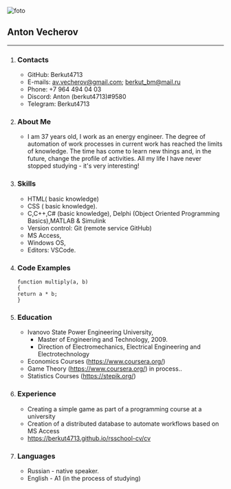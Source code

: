    ![foto](https://sun9-47.userapi.com/c4131/u9573088/a_eaed7b12.jpg)

## Anton Vecherov

---

1. ### **Contacts**
   - GitHub: Berkut4713
   - E-mails: av.vecherov@gmail.com; berkut_bm@mail.ru
   - Phone: +7 964 494 04 03
   - Discord: Anton (berkut4713)#9580
   - Telegram: Berkut4713
2. ### **About Me**
   - I am 37 years old, I work as an energy engineer. The degree of automation of work processes in current work has reached the limits of knowledge. The time has come to learn new things and, in the future, change the profile of activities. All my life I have never stopped studying - it's very interesting!
3. ### **Skills**

   - HTML( basic knowledge)
   - CSS ( basic knowledge).
   - C,C++,C# (basic knowledge), Delphi (Object Oriented Programming Basics),MATLAB & Simulink
   - Version control: Git (remote service GitHub)
   - MS Access,
   - Windows OS,
   - Editors: VSCode.

4. ### **Code Examples**
   ```
   function multiply(a, b)
   {
   return a * b;
   }
   ```
5. ### **Education**

   - Ivanovo State Power Engineering University,
     - Master of Engineering and Technology, 2009.
     - Direction of Electromechanics, Electrical Engineering and Electrotechnology
   - Economics Courses (https://www.coursera.org/)
   - Game Theory (https://www.coursera.org/) in process..
   - Statistics Courses (https://stepik.org/)

6. ### **Experience**
   - Creating a simple game as part of a programming course at a university
   - Creation of a distributed database to automate workflows based on MS Access
   - https://berkut4713.github.io/rsschool-cv/cv
7. ### **Languages**
   - Russian - native speaker.
   - English - A1 (in the process of studying)
